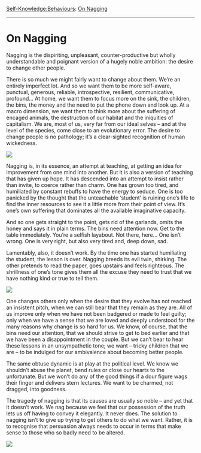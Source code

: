 [Self-Knowledge:](https://www.theschooloflife.com/thebookoflife/category/self-knowledge/)[Behaviours](https://www.theschooloflife.com/thebookoflife/category/self-knowledge/behaviours/): [On Nagging](https://www.theschooloflife.com/thebookoflife/on-nagging/)

* * *

# On Nagging

Nagging is the dispiriting, unpleasant, counter-productive but wholly understandable and poignant version of a hugely noble ambition: the desire to change other people.

There is so much we might fairly want to change about them. We’re an entirely imperfect lot. And so we want them to be more self-aware, punctual, generous, reliable, introspective, resilient, communicative, profound… At home, we want them to focus more on the sink, the children, the bins, the money and the need to put the phone down and look up. At a macro dimension, we want them to think more about the suffering of encaged animals, the destruction of our habitat and the iniquities of capitalism. We are, most of us, very far from our ideal selves – and at the level of the species, come close to an evolutionary error. The desire to change people is no pathology; it’s a clear-sighted recognition of human wickedness.

![](http://exhibitions.guggenheim.org/futurism/content/images/futurism_landing_depero.jpg)

Nagging is, in its essence, an attempt at teaching, at getting an idea for improvement from one mind into another. But it is also a version of teaching that has given up hope. It has descended into an attempt to insist rather than invite, to coerce rather than charm. One has grown too tired, and humiliated by constant rebuffs to have the energy to seduce. One is too panicked by the thought that the unteachable ‘student’ is ruining one’s life to find the inner resources to see it a little more from their point of view. It’s one’s own suffering that dominates all the available imaginative capacity.

And so one gets straight to the point, gets rid of the garlands, omits the honey and says it in plain terms. The bins need attention now. Get to the table immediately. You’re a selfish layabout. Not there, here… One isn’t wrong. One is very right, but also very tired and, deep down, sad.

Lamentably, also, it doesn’t work. By the time one has started humiliating the student, the lesson is over. Nagging breeds its evil twin, shirking. The other pretends to read the paper, goes upstairs and feels righteous. The shrillness of one’s tone gives them all the excuse they need to trust that we have nothing kind or true to tell them.

![](http://d2jv9003bew7ag.cloudfront.net/uploads/Giulio-DAnna-artwork-865x577.jpg)

One changes others only when the desire that they evolve has not reached an insistent pitch, when we can still bear that they remain as they are. All of us improve only when we have not been badgered or made to feel guilty; only when we have a sense that we are loved and deeply understood for the many reasons why change is so hard for us. We know, of course, that the bins need our attention, that we should strive to get to bed earlier and that we have been a disappointment in the couple. But we can’t bear to hear these lessons in an unsympathetic tone; we want – tricky children that we are – to be indulged for our ambivalence about becoming better people.

The same obtuse dynamic is at play at the political level. We know we shouldn’t abuse the planet, bend rules or close our hearts to the unfortunate. But we won’t do any of the good things if a dour figure wags their finger and delivers stern lectures. We want to be charmed, not dragged, into goodness.

The tragedy of nagging is that its causes are usually so noble – and yet that it doesn’t work. We nag because we feel that our possession of the truth lets us off having to convey it elegantly. It never does. The solution to nagging isn’t to give up trying to get others to do what we want. Rather, it is to recognise that persuasion always needs to occur in terms that make sense to those who so badly need to be altered.

[![](https://img.youtube.com/vi/3hrPJrG2aHM/0.jpg)](https://www.youtube.com/embed/3hrPJrG2aHM '')
